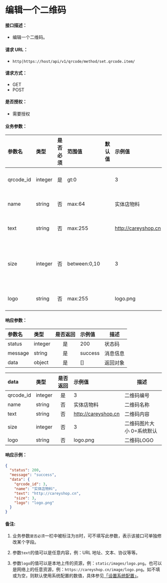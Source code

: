 # 编辑一个二维码

#### 接口描述：
- 编辑一个二维码。

#### 请求 URL：
- `http|https://host/api/v1/qrcode/method/set.qrcode.item/`

#### 请求方式：
- GET
- POST

#### 是否授权：
- 需要授权

#### 业务参数：
|参数名|类型|是否必须|范围值|默认值|示例值|描述|
|:----|:---|:---:|:-----|:-----|:-----|-----|
|qrcode_id |integer |是 |gt:0 | |3 |二维码编号 |
|name |string |否 |max:64 | |实体店物料 |二维码名称 |
|text |string |否 |max:255 | |http://careyshop.cn |二维码内容 |
|size |integer |否 |between:0,10 | |3 |二维码图片大小 0=系统默认 |
|logo |string |否 |max:255 | |logo.png |二维码LOGO |

#### 响应参数：
|参数名|类型|是否返回|示例值|描述|
|:-----|:-----|:---:|:-----|-----|
|status |integer |是 |200 |状态码 |
|message |string |是 |success |消息信息 |
|data |object |是 |[] |返回对象 |

|data|类型|是否返回|示例值|描述|
|:-----|:-----|:---:|:-----|-----|
|qrcode_id |integer |是 |3 |二维码编号 |
|name |string |否 |实体店物料 |二维码名称 |
|text |string |否 |http://careyshop.cn |二维码内容 |
|size |integer |否 |3 |二维码图片大小 0=系统默认 |
|logo |string |否 |logo.png |二维码LOGO |

#### 响应示例：
```json
{
  "status": 200,
  "message": "success",
  "data": {
    "qrcode_id": 3,
    "name": "实体店物料",
    "text": "http://careyshop.cn",
    "size": 3,
    "logo": "logo.png"
  }
}
```

#### 备注:
1. 业务参数`是否必须`一栏中被标注为`否`时，可不填写此参数，表示该接口可单独修改某个字段。

2. 参数`text`的值可以是任意内容，例：URL 地址、文本、协议等等。

3. 参数`logo`的值可以是本地上传的资源，例：`static/images/logo.png`。也可以是网络上的任意资源，例：`https://careyshop.cn/image/logo.png`。如不填或为空，则默认使用系统配置的数值，具体参见[「设置系统配置」](https://doc.careyshop.cn/docs/admin_api/a-21523337599 "「设置系统配置」")。